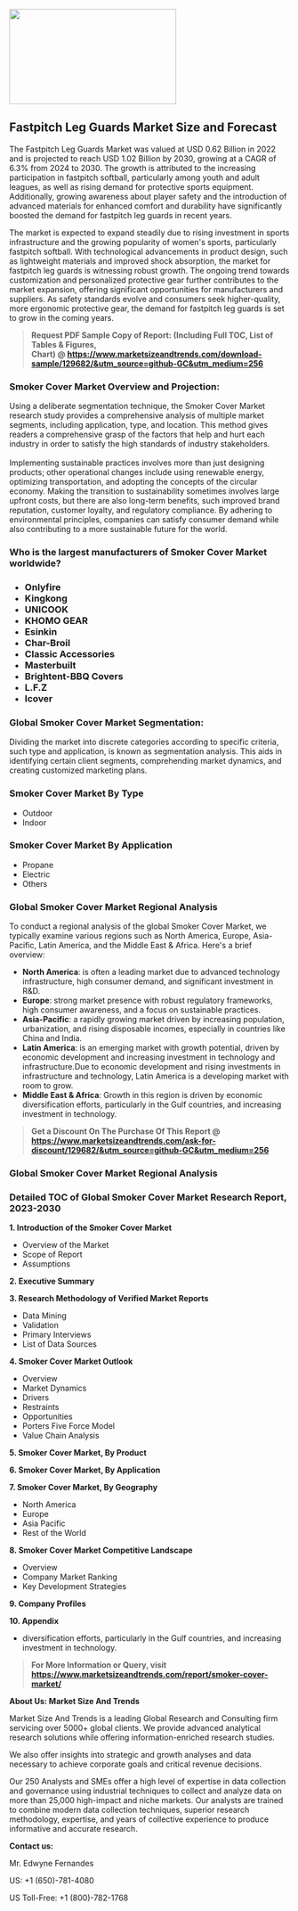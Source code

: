 <p><img class="alignnone size-medium wp-image-20088" src="https://ffe5etoiles.com/wp-content/uploads/2024/12/MST1-300x171.png" alt="" width="300" height="171" /></p><h2>Fastpitch Leg Guards Market Size and Forecast</h2><p>The Fastpitch Leg Guards Market was valued at USD 0.62 Billion in 2022 and is projected to reach USD 1.02 Billion by 2030, growing at a CAGR of 6.3% from 2024 to 2030. The growth is attributed to the increasing participation in fastpitch softball, particularly among youth and adult leagues, as well as rising demand for protective sports equipment. Additionally, growing awareness about player safety and the introduction of advanced materials for enhanced comfort and durability have significantly boosted the demand for fastpitch leg guards in recent years.</p><p>The market is expected to expand steadily due to rising investment in sports infrastructure and the growing popularity of women's sports, particularly fastpitch softball. With technological advancements in product design, such as lightweight materials and improved shock absorption, the market for fastpitch leg guards is witnessing robust growth. The ongoing trend towards customization and personalized protective gear further contributes to the market expansion, offering significant opportunities for manufacturers and suppliers. As safety standards evolve and consumers seek higher-quality, more ergonomic protective gear, the demand for fastpitch leg guards is set to grow in the coming years.</p></p><blockquote id="" class=""><strong>Request PDF Sample Copy of Report: (Including Full TOC, List of Tables &amp; Figures, Chart)&nbsp;@&nbsp;<strong><a href="https://www.marketsizeandtrends.com/download-sample/129682/&utm_source=github-GC&utm_medium=256" target="_blank">https://www.marketsizeandtrends.com/download-sample/129682/&utm_source=github-GC&utm_medium=256</a></strong></strong></blockquote><h3 id="" class="">Smoker Cover Market&nbsp;Overview and Projection:</h3><p id="" class="">Using a deliberate segmentation technique, the Smoker Cover Market research study provides a comprehensive analysis of multiple market segments, including application, type, and location. This method gives readers a comprehensive grasp of the factors that help and hurt each industry in order to satisfy the high standards of industry stakeholders. <br /> <br />Implementing sustainable practices involves more than just designing products; other operational changes include using renewable energy, optimizing transportation, and adopting the concepts of the circular economy. Making the transition to sustainability sometimes involves large upfront costs, but there are also long-term benefits, such improved brand reputation, customer loyalty, and regulatory compliance. By adhering to environmental principles, companies can satisfy consumer demand while also contributing to a more sustainable future for the world.</p><h3 id="" class="">Who is the largest manufacturers of&nbsp;Smoker Cover Market worldwide?</h3><h3 class=""><p><ul><li>Onlyfire </li><li> Kingkong </li><li> UNICOOK </li><li> KHOMO GEAR </li><li> Esinkin </li><li> Char-Broil </li><li> Classic Accessories </li><li> Masterbuilt </li><li> Brightent-BBQ Covers </li><li> L.F.Z </li><li> Icover</li></ul></p></h3><h3 id="" class="">Global&nbsp;Smoker Cover Market Segmentation:</h3><p id="" class="">Dividing the market into discrete categories according to specific criteria, such type and application, is known as segmentation analysis. This aids in identifying certain client segments, comprehending market dynamics, and creating customized marketing plans.</p><h3 id="" class="">Smoker Cover Market&nbsp;By Type</h3><p><p><ul><li>Outdoor</li><li> Indoor</p></li></ul></p></p><h3 id="" class="">Smoker Cover Market&nbsp;By Application</h3><p class=""><p><ul><li>Propane</li><li> Electric</li><li> Others</li></ul></p></p><h3 id="" class="">Global Smoker Cover Market Regional Analysis</h3><p id="" class="">To conduct a regional analysis of the global Smoker Cover Market, we typically examine various regions such as North America, Europe, Asia-Pacific, Latin America, and the Middle East &amp; Africa. Here's a brief overview:</p><ul><li><strong>North America</strong>: is often a leading market due to advanced technology infrastructure, high consumer demand, and significant investment in R&amp;D.</li><li><strong>Europe</strong>: strong market presence with robust regulatory frameworks, high consumer awareness, and a focus on sustainable practices.</li><li><strong>Asia-Pacific</strong>: a rapidly growing market driven by increasing population, urbanization, and rising disposable incomes, especially in countries like China and India.</li><li><strong>Latin America</strong>: is an emerging market with growth potential, driven by economic development and increasing investment in technology and infrastructure.Due to economic development and rising investments in infrastructure and technology, Latin America is a developing market with room to grow.</li><li><strong>Middle East &amp; Africa</strong>: Growth in this region is driven by economic diversification efforts, particularly in the Gulf countries, and increasing investment in technology.</li></ul><blockquote id="" class=""><strong>Get a Discount On The Purchase Of This Report @ <strong><a href="https://www.marketsizeandtrends.com/ask-for-discount/129682/&utm_source=github-GC&utm_medium=256" target="_blank">https://www.marketsizeandtrends.com/ask-for-discount/129682/&utm_source=github-GC&utm_medium=256</a></strong></strong></blockquote><h3 id="" class="">Global Smoker Cover Market Regional Analysis</h3><h3 id="" class="">Detailed TOC of Global Smoker Cover Market Research Report, 2023-2030</h3><p id="" class=""><strong>1. Introduction of the Smoker Cover Market</strong></p><ul><li>Overview of the Market</li><li>Scope of Report</li><li>Assumptions</li></ul><p id="" class=""><strong>2. Executive Summary</strong></p><p id="" class=""><strong>3. Research Methodology of Verified Market Reports</strong></p><ul><li>Data Mining</li><li>Validation</li><li>Primary Interviews</li><li>List of Data Sources</li></ul><p id="" class=""><strong>4. Smoker Cover Market Outlook</strong></p><ul><li>Overview</li><li>Market Dynamics</li><li>Drivers</li><li>Restraints</li><li>Opportunities</li><li>Porters Five Force Model</li><li>Value Chain Analysis</li></ul><p id="" class=""><strong>5. Smoker Cover Market, By Product</strong></p><p id="" class=""><strong>6. Smoker Cover Market, By Application</strong></p><p id="" class=""><strong>7. Smoker Cover Market, By Geography</strong></p><ul><li>North America</li><li>Europe</li><li>Asia Pacific</li><li>Rest of the World</li></ul><p id="" class=""><strong>8. Smoker Cover Market Competitive Landscape</strong></p><ul><li>Overview</li><li>Company Market Ranking</li><li>Key Development Strategies</li></ul><p id="" class=""><strong>9. Company Profiles</strong></p><p id="" class=""><strong>10. Appendix</strong></p><ul><li>diversification efforts, particularly in the Gulf countries, and increasing investment in technology.</li></ul><blockquote id="" class=""><strong>For More Information or Query, visit <strong><strong><a href="https://www.marketsizeandtrends.com/report/smoker-cover-market/" target="_blank">https://www.marketsizeandtrends.com/report/smoker-cover-market/</a></strong></strong></strong></blockquote><p id="" class=""><strong>About Us: Market Size And Trends</strong></p><p id="" class="">Market Size And Trends is a leading Global Research and Consulting firm servicing over 5000+ global clients. We provide advanced analytical research solutions while offering information-enriched research studies.</p><p id="" class="">We also offer insights into strategic and growth analyses and data necessary to achieve corporate goals and critical revenue decisions.</p><p id="" class="">Our 250 Analysts and SMEs offer a high level of expertise in data collection and governance using industrial techniques to collect and analyze data on more than 25,000 high-impact and niche markets. Our analysts are trained to combine modern data collection techniques, superior research methodology, expertise, and years of collective experience to produce informative and accurate research.</p><p id="" class=""><strong>Contact us:</strong></p><p id="" class="">Mr. Edwyne Fernandes</p><p id="" class="">US: +1 (650)-781-4080</p><p id="" class="">US Toll-Free: +1 (800)-782-1768</p>

